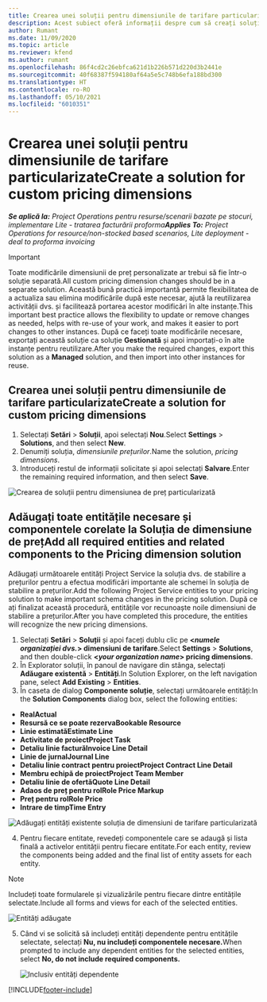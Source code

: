 ```yaml
---
title: Crearea unei soluții pentru dimensiunile de tarifare particularizate
description: Acest subiect oferă informații despre cum să creați soluții pentru dimensiuni de preț particularizate.
author: Rumant
ms.date: 11/09/2020
ms.topic: article
ms.reviewer: kfend
ms.author: rumant
ms.openlocfilehash: 86f4cd2c26ebfca621d1b226b571d220d3b2441e
ms.sourcegitcommit: 40f68387f594180af64a5e5c748b6efa188bd300
ms.translationtype: HT
ms.contentlocale: ro-RO
ms.lasthandoff: 05/10/2021
ms.locfileid: "6010351"
---
```

# <a name="create-a-solution-for-custom-pricing-dimensions"></a><span data-ttu-id="7b0f4-103">Crearea unei soluții pentru dimensiunile de tarifare particularizate</span><span class="sxs-lookup"><span data-stu-id="7b0f4-103">Create a solution for custom pricing dimensions</span></span>

 <span data-ttu-id="7b0f4-104">_**Se aplică la:** Project Operations pentru resurse/scenarii bazate pe stocuri, implementare Lite - tratarea facturării proforma_</span><span class="sxs-lookup"><span data-stu-id="7b0f4-104">_**Applies To:** Project Operations for resource/non-stocked based scenarios, Lite deployment - deal to proforma invoicing_</span></span> 

>[!IMPORTANT]
><span data-ttu-id="7b0f4-105">Toate modificările dimensiunii de preț personalizate ar trebui să fie într-o soluție separată.</span><span class="sxs-lookup"><span data-stu-id="7b0f4-105">All custom pricing dimension changes should be in a separate solution.</span></span> <span data-ttu-id="7b0f4-106">Această bună practică importantă permite flexibilitatea de a actualiza sau elimina modificările după este necesar, ajută la reutilizarea activității dvs. și facilitează portarea acestor modificări în alte instanțe.</span><span class="sxs-lookup"><span data-stu-id="7b0f4-106">This important best practice allows the flexibility to update or remove changes as needed, helps with re-use of your work, and makes it easier to port changes to other instances.</span></span> <span data-ttu-id="7b0f4-107">După ce faceți toate modificările necesare, exportați această soluție ca soluție **Gestionată** și apoi importați-o în alte instanțe pentru reutilizare.</span><span class="sxs-lookup"><span data-stu-id="7b0f4-107">After you make the required changes, export this solution as a **Managed** solution, and then import into other instances for reuse.</span></span>

## <a name="create-a-solution-for-custom-pricing-dimensions"></a><span data-ttu-id="7b0f4-108">Crearea unei soluții pentru dimensiunile de tarifare particularizate</span><span class="sxs-lookup"><span data-stu-id="7b0f4-108">Create a solution for custom pricing dimensions</span></span>

1.  <span data-ttu-id="7b0f4-109">Selectați **Setări** > **Soluții**, apoi selectați **Nou**.</span><span class="sxs-lookup"><span data-stu-id="7b0f4-109">Select **Settings** > **Solutions**, and then select **New**.</span></span>
2.  <span data-ttu-id="7b0f4-110">Denumiți soluția, *<your organization name> dimensiunile prețurilor*.</span><span class="sxs-lookup"><span data-stu-id="7b0f4-110">Name the solution, *<your organization name> pricing dimensions*.</span></span>
3. <span data-ttu-id="7b0f4-111">Introduceți restul de informații solicitate și apoi selectați **Salvare**.</span><span class="sxs-lookup"><span data-stu-id="7b0f4-111">Enter the remaining required information, and then select **Save**.</span></span>

  ![Crearea de soluții pentru dimensiunea de preț particularizată](./media/Creation-of-custom-pricing-dimension-solution.png)
 
## <a name="add-all-required-entities-and-related-components-to-the-pricing-dimension-solution"></a><span data-ttu-id="7b0f4-113">Adăugați toate entitățile necesare și componentele corelate la Soluția de dimensiune de preț</span><span class="sxs-lookup"><span data-stu-id="7b0f4-113">Add all required entities and related components to the Pricing dimension solution</span></span>

<span data-ttu-id="7b0f4-114">Adăugați următoarele entități Project Service la soluția dvs. de stabilire a prețurilor pentru a efectua modificări importante ale schemei în soluția de stabilire a prețurilor.</span><span class="sxs-lookup"><span data-stu-id="7b0f4-114">Add the following Project Service entities to your pricing solution to make important schema changes in the pricing solution.</span></span> <span data-ttu-id="7b0f4-115">După ce ați finalizat această procedură, entitățile vor recunoaște noile dimensiuni de stabilire a prețurilor.</span><span class="sxs-lookup"><span data-stu-id="7b0f4-115">After you have completed this procedure, the entities will recognize the new pricing dimensions.</span></span>

1.  <span data-ttu-id="7b0f4-116">Selectați **Setări** > **Soluții** și apoi faceți dublu clic pe **<*numele organizației dvs.*> dimensiuni de tarifare**.</span><span class="sxs-lookup"><span data-stu-id="7b0f4-116">Select **Settings** > **Solutions**, and then double-click **<*your organization name*> pricing dimensions**.</span></span>
2.  <span data-ttu-id="7b0f4-117">În Explorator soluții, în panoul de navigare din stânga, selectați **Adăugare existentă** > **Entități**.</span><span class="sxs-lookup"><span data-stu-id="7b0f4-117">In Solution Explorer, on the left navigation pane, select **Add Existing** > **Entities**.</span></span>
3.  <span data-ttu-id="7b0f4-118">În caseta de dialog **Componente soluție**, selectați următoarele entități:</span><span class="sxs-lookup"><span data-stu-id="7b0f4-118">In the **Solution Components** dialog box, select the following entities:</span></span>
 
   - <span data-ttu-id="7b0f4-119">**Real**</span><span class="sxs-lookup"><span data-stu-id="7b0f4-119">**Actual**</span></span>
   - <span data-ttu-id="7b0f4-120">**Resursă ce se poate rezerva**</span><span class="sxs-lookup"><span data-stu-id="7b0f4-120">**Bookable Resource**</span></span>
   - <span data-ttu-id="7b0f4-121">**Linie estimată**</span><span class="sxs-lookup"><span data-stu-id="7b0f4-121">**Estimate Line**</span></span>
   - <span data-ttu-id="7b0f4-122">**Activitate de proiect**</span><span class="sxs-lookup"><span data-stu-id="7b0f4-122">**Project Task**</span></span>
   - <span data-ttu-id="7b0f4-123">**Detaliu linie factură**</span><span class="sxs-lookup"><span data-stu-id="7b0f4-123">**Invoice Line Detail**</span></span>
   - <span data-ttu-id="7b0f4-124">**Linie de jurnal**</span><span class="sxs-lookup"><span data-stu-id="7b0f4-124">**Journal Line**</span></span>
   - <span data-ttu-id="7b0f4-125">**Detaliu linie contract pentru proiect**</span><span class="sxs-lookup"><span data-stu-id="7b0f4-125">**Project Contract Line Detail**</span></span>
   - <span data-ttu-id="7b0f4-126">**Membru echipă de proiect**</span><span class="sxs-lookup"><span data-stu-id="7b0f4-126">**Project Team Member**</span></span>
   - <span data-ttu-id="7b0f4-127">**Detaliu linie de ofertă**</span><span class="sxs-lookup"><span data-stu-id="7b0f4-127">**Quote Line Detail**</span></span>
   - <span data-ttu-id="7b0f4-128">**Adaos de preț pentru rol**</span><span class="sxs-lookup"><span data-stu-id="7b0f4-128">**Role Price Markup**</span></span>
   - <span data-ttu-id="7b0f4-129">**Preț pentru rol**</span><span class="sxs-lookup"><span data-stu-id="7b0f4-129">**Role Price**</span></span>
   - <span data-ttu-id="7b0f4-130">**Intrare de timp**</span><span class="sxs-lookup"><span data-stu-id="7b0f4-130">**Time Entry**</span></span>
 
   ![Adăugați entități existente soluția de dimensiuni de tarifare particularizată](./media/Existing-entities-to-PD-solution.png)
 
 4. <span data-ttu-id="7b0f4-132">Pentru fiecare entitate, revedeți componentele care se adaugă și lista finală a activelor entității pentru fiecare entitate.</span><span class="sxs-lookup"><span data-stu-id="7b0f4-132">For each entity, review the components being added and the final list of entity assets for each entity.</span></span> 

   >[!NOTE]
   > <span data-ttu-id="7b0f4-133">Includeți toate formularele și vizualizările pentru fiecare dintre entitățile selectate.</span><span class="sxs-lookup"><span data-stu-id="7b0f4-133">Include all forms and views for each of the selected entities.</span></span>

  ![Entități adăugate](./media/solution-component-selection.png)


5.  <span data-ttu-id="7b0f4-135">Când vi se solicită să includeți entități dependente pentru entitățile selectate, selectați **Nu, nu includeți componentele necesare.**</span><span class="sxs-lookup"><span data-stu-id="7b0f4-135">When prompted to include any dependent entities for the selected entities, select **No, do not include required components.**</span></span>

    ![Inclusiv entități dependente](./media/Do-not-include-required.png)


[!INCLUDE[footer-include](../includes/footer-banner.md)]
